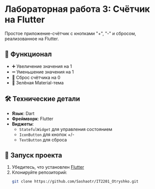 # Лабораторная работа 3: Счётчик на Flutter

Простое приложение-счётчик с кнопками "+", "-" и сбросом, реализованное на Flutter.

## 📱 Функционал
- ➕ Увеличение значения на 1
- ➖ Уменьшение значения на 1
- 🔄 Сброс счётчика на 0
- 🎨 Зелёная Material-тема

## 🛠 Технические детали
- **Язык**: Dart
- **Фреймворк**: Flutter
- **Виджеты**:
  - `StatefulWidget` для управления состоянием
  - `IconButton` для кнопок +/- 
  - `TextButton` для сброса

## 🚀 Запуск проекта
1. Убедитесь, что установлен [Flutter](https://flutter.dev)
2. Клонируйте репозиторий:
   ```bash
   git clone https://github.com/Sashaotr/IT2201_Otryshko.git